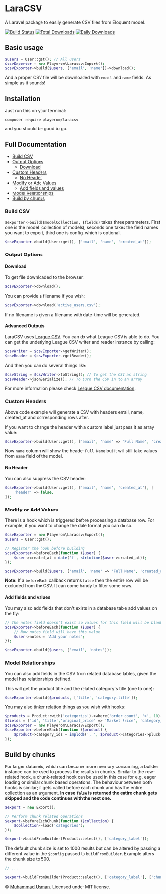 # LaraCSV

A Laravel package to easily generate CSV files from Eloquent model.

[![Build Status](https://travis-ci.org/usmanhalalit/laracsv.svg?branch=master)](https://travis-ci.org/usmanhalalit/laracsv)
[![Total Downloads](https://poser.pugx.org/usmanhalalit/laracsv/downloads)](https://packagist.org/packages/usmanhalalit/laracsv)
[![Daily Downloads](https://poser.pugx.org/usmanhalalit/laracsv/d/daily)](https://packagist.org/packages/usmanhalalit/laracsv)

## Basic usage

```php
$users = User::get(); // All users
$csvExporter = new Playerom\Laracsv\Export();
$csvExporter->build($users, ['email', 'name'])->download();
```

And a proper CSV file will be downloaded with `email` and `name` fields. As simple as it sounds!

## Installation

Just run this on your terminal:

```
composer require playerom/laracsv
```

and you should be good to go.

## Full Documentation

 - [Build CSV](#build-csv)
 - [Output Options](#output-options)
    - [Download](#download)
 - [Custom Headers](#custom-headers)
    - [No Header](#no-header)
 - [Modify or Add Values](#modify-or-add-values)
    - [Add fields and values](#add-fields-and-values)
 - [Model Relationships](#model-relationships)
 - [Build by chunks](#build-by-chunks)


### Build CSV

`$exporter->build($modelCollection, $fields)` takes three parameters.
First one is the model (collection of models), seconds one takes the field names
 you want to export, third one is config, which is optional.

```php
$csvExporter->build(User::get(), ['email', 'name', 'created_at']);
```

### Output Options
#### Download

To get file downloaded to the browser:
```php
$csvExporter->download();
```

You can provide a filename if you wish:
```php
$csvExporter->download('active_users.csv');
```
If no filename is given a filename with date-time will be generated.

#### Advanced Outputs

LaraCSV uses [League CSV](http://csv.thephpleague.com/). You can do what League CSV
is able to do. You can get the underlying League CSV writer and reader instance by calling:

```php
$csvWriter = $csvExporter->getWriter();
$csvReader = $csvExporter->getReader();
```

And then you can do several things like:
```php
$csvString = $csvWriter->toString(); // To get the CSV as string
$csvReader->jsonSerialize(); // To turn the CSV in to an array
```

For more information please check [League CSV documentation](http://csv.thephpleague.com/).


### Custom Headers

Above code example will generate a CSV with headers email, name, created_at and corresponding rows after.

If you want to change the header with a custom label just pass it as array value:
```php
$csvExporter->build(User::get(), ['email', 'name' => 'Full Name', 'created_at' => 'Joined']);
```

Now `name` column will show the header `Full Name` but it will still take
values from `name` field of the model.

#### No Header

You can also suppress the CSV header:
```php
$csvExporter->build(User::get(), ['email', 'name', 'created_at'], [
    'header' => false,
]);
```

### Modify or Add Values

There is a hook which is triggered before processing a database row.
  For example, if you want to change the date format you can do so.
```php
$csvExporter = new Playerom\Laracsv\Export();
$users = User::get();

// Register the hook before building
$csvExporter->beforeEach(function ($user) {
    $user->created_at = date('f', strtotime($user->created_at));
});

$csvExporter->build($users, ['email', 'name' => 'Full Name', 'created_at' => 'Joined']);
```

**Note:** If a `beforeEach` callback returns `false` then the entire row will be
excluded from the CSV. It can come handy to filter some rows.

#### Add fields and values

You may also add fields that don't exists in a database table add values on the fly:

```php
// The notes field doesn't exist so values for this field will be blank by default
$csvExporter->beforeEach(function ($user) {
    // Now notes field will have this value
    $user->notes = 'Add your notes';
});

$csvExporter->build($users, ['email', 'notes']);
```

### Model Relationships

You can also add fields in the CSV from related database tables, given the model
 has relationships defined.

This will get the product title and the related category's title (one to one):
```php
$csvExporter->build($products, ['title', 'category.title']);
```

You may also tinker relation things as you wish with hooks:

```php
$products = Product::with('categories')->where('order_count', '>', 10)->orderBy('order_count', 'desc')->get();
$fields = ['id', 'title','original_price' => 'Market Price', 'category_ids',];
$csvExporter = new Playerom\Laracsv\Export();
$csvExporter->beforeEach(function ($product) {
    $product->category_ids = implode(', ', $product->categories->pluck('id')->toArray());
});
```

## Build by chunks

For larger datasets, which can become more memory consuming, a builder instance can be used to process the results in chunks. Similar to the row-related hook, a chunk-related hook can be used in this case for e.g. eager loading or similar chunk based operations. The behaviour between both hooks is similar; it gets called before each chunk and has the entire collection as an argument. **In case `false` is returned the entire chunk gets skipped and the code continues with the next one.**

```php
$export = new Export();

// Perform chunk related operations
$export->beforeEachChunk(function ($collection) {
    $collection->load('categories');
});

$export->buildFromBuilder(Product::select(), ['category_label']);
```

The default chunk size is set to 1000 results but can be altered by passing a different value in the `$config` passed to `buildFromBuilder`. Example alters the chunk size to 500.

```php
// ...

$export->buildFromBuilder(Product::select(), ['category_label'], ['chunk' => 500]);
```

&copy; [Muhammad Usman](http://usman.it/). Licensed under MIT license.

